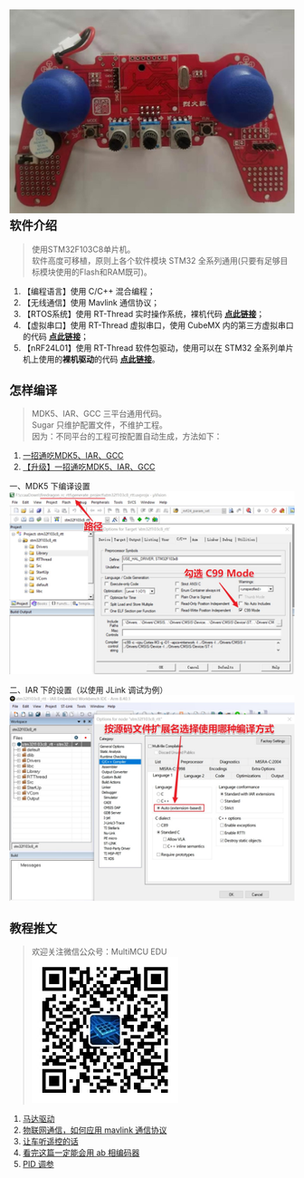 ![](https://github.com/SuWeipeng/img/raw/master/13_car/firedragon_rc.jpg)       
软件介绍
---
> 使用STM32F103C8单片机。        
> 软件高度可移植，原则上各个软件模块 STM32 全系列通用(只要有足够目标模块使用的Flash和RAM既可)。

1. 【编程语言】使用 C/C++ 混合编程；
2. 【无线通信】使用 Mavlink 通信协议；
3. 【RTOS系统】使用 RT-Thread 实时操作系统，裸机代码 **[点此链接](https://github.com/SuWeipeng/firedragon_rc)**；      
4. 【虚拟串口】使用 RT-Thread 虚拟串口，使用 CubeMX 内的第三方虚拟串口的代码 **[点此链接](https://github.com/SuWeipeng/firedragon_rc)**；
5. 【nRF24L01】使用 RT-Thread 软件包驱动，使用可以在 STM32 全系列单片机上使用的**裸机驱动**的代码 **[点此链接](https://github.com/SuWeipeng/firedragon_rc)**。

怎样编译
---
> MDK5、IAR、GCC 三平台通用代码。<br>
> Sugar 只维护配置文件，不维护工程。<br>
> 因为：不同平台的工程可按配置自动生成，方法如下：

1. [一招通吃MDK5、IAR、GCC](https://mp.weixin.qq.com/s/aPUbSAndjvs4CaPj3CFsJg)
2. [【升级】一招通吃MDK5、IAR、GCC](https://mp.weixin.qq.com/s/iVmaQ3S4vcitbJ8iXZyArw)

一、MDK5 下编译设置       
![](https://github.com/SuWeipeng/img/raw/master/13_car/mdk5_rtt_compile.jpg)

二、IAR 下的设置（以使用 JLink 调试为例）
![](https://github.com/SuWeipeng/img/raw/master/13_car/iar_rtt_compile.jpg)

教程推文
---
> 欢迎关注微信公众号：MultiMCU EDU<br>
> ![](https://github.com/SuWeipeng/img/raw/master/17_wechat/08cm.jpg)

1. [马达驱动](https://mp.weixin.qq.com/s/7Bk-xQbymZaez4g5sUALxw)
2. [物联网通信，如何应用 mavlink 通信协议](https://mp.weixin.qq.com/s/K92U5lO0KGM4mUzyGSXvcg)
3. [让车听遥控的话](https://mp.weixin.qq.com/s/h7FURP4kGNTJmfsHatk-4A)
4. [看完这篇一定能会用 ab 相编码器](https://mp.weixin.qq.com/s/aUa0sHmGF6CbPej6O9IzKQ)
5. [PID 调参](https://mp.weixin.qq.com/s/TO926HglAhvM9RNe-2kJuQ)

